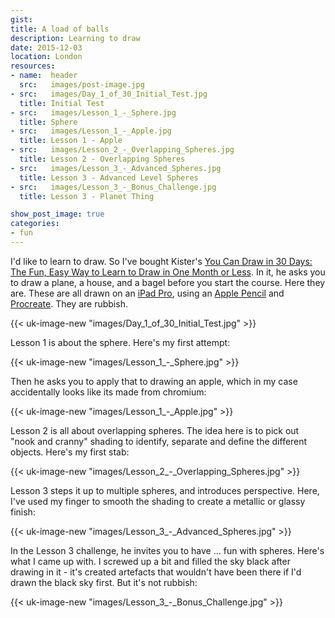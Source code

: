 ```yaml
---
gist:
title: A load of balls
description: Learning to draw
date: 2015-12-03
location: London
resources:
- name:  header
  src:   images/post-image.jpg
- src:   images/Day_1_of_30_Initial_Test.jpg
  title: Initial Test
- src:   images/Lesson_1_-_Sphere.jpg
  title: Sphere
- src:   images/Lesson_1_-_Apple.jpg
  title: Lesson 1 - Apple
- src:   images/Lesson_2_-_Overlapping_Spheres.jpg
  title: Lesson 2 - Overlapping Spheres
- src:   images/Lesson_3_-_Advanced_Spheres.jpg
  title: Lesson 3 - Advanced Level Spheres
- src:   images/Lesson_3_-_Bonus_Challenge.jpg
  title: Lesson 3 - Planet Thing

show_post_image: true
categories:
- fun
---
```


I'd like to learn to draw. So I've bought Kister's [You Can Draw in 30 Days: The Fun, Easy Way to Learn to Draw in One Month or Less](http://www.amazon.co.uk/You-Can-Draw-Days-Landscapes/dp/0738212415/ref=sr_1_1/276-9340253-6812465?ie=UTF8&qid=1449501526&sr=8-1&keywords=kistler+draw). In it, he asks you to draw a plane, a house, and a bagel before you start the course. Here they are. These are all drawn on an [iPad Pro](https://www.apple.com/ipad-pro/), using an [Apple Pencil](https://www.apple.com/apple-pencil/) and [Procreate](http://procreate.si). They are rubbish.

{{< uk-image-new "images/Day_1_of_30_Initial_Test.jpg" >}}

Lesson 1 is about the sphere. Here's my first attempt:

{{< uk-image-new "images/Lesson_1_-_Sphere.jpg" >}}

Then he asks you to apply that to drawing an apple, which in my case accidentally looks like its made from chromium:

{{< uk-image-new "images/Lesson_1_-_Apple.jpg" >}}

Lesson 2 is all about overlapping spheres. The idea here is to pick out "nook and cranny" shading to identify, separate and define the different objects. Here's my first stab:

{{< uk-image-new "images/Lesson_2_-_Overlapping_Spheres.jpg" >}}

Lesson 3 steps it up to multiple spheres, and introduces perspective. Here, I've used my finger to smooth the shading to create a metallic or glassy finish:

{{< uk-image-new "images/Lesson_3_-_Advanced_Spheres.jpg" >}}

In the Lesson 3 challenge, he invites you to have ... fun with spheres. Here's what I came up with. I screwed up a bit and filled the sky black after drawing in it - it's created artefacts that wouldn't have been there if I'd drawn the black sky first. But it's not rubbish:

{{< uk-image-new "images/Lesson_3_-_Bonus_Challenge.jpg" >}}
